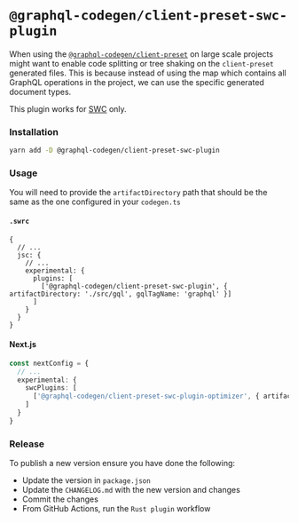 # `@graphql-codegen/client-preset-swc-plugin`

When using the [`@graphql-codegen/client-preset`](https://the-guild.dev/graphql/codegen/plugins/presets/preset-client) on large scale projects might want to enable code splitting or tree shaking on the `client-preset` generated files. This is because instead of using the map which contains all GraphQL operations in the project, we can use the specific generated document types.

This plugin works for [SWC](https://swc.rs) only.

### Installation

```bash
yarn add -D @graphql-codegen/client-preset-swc-plugin
```

### Usage

You will need to provide the `artifactDirectory` path that should be the same as the one configured in your `codegen.ts`

#### `.swrc`

```json5
{
  // ...
  jsc: {
    // ...
    experimental: {
      plugins: [
        ['@graphql-codegen/client-preset-swc-plugin', { artifactDirectory: './src/gql', gqlTagName: 'graphql' }]
      ]
    }
  }
}
```

#### Next.js

```ts
const nextConfig = {
  // ...
  experimental: {
    swcPlugins: [
      ['@graphql-codegen/client-preset-swc-plugin-optimizer', { artifactDirectory: './src/gql', gqlTagName: 'graphql' }]
    ]
  }
}
```

### Release

To publish a new version ensure you have done the following:

- Update the version in `package.json`
- Update the `CHANGELOG.md` with the new version and changes
- Commit the changes
- From GitHub Actions, run the `Rust plugin` workflow
